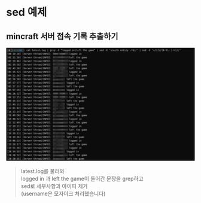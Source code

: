 # sed 예제  
## mincraft 서버 접속 기록 추출하기  
![week5_1](./img/week5_1.png)  
>latest.log를 불러와  
>logged in 과 left the game이 들어간 문장을 grep하고  
>sed로 세부사항과 아이피 제거  
>(username은 모자이크 처리했습니다)  